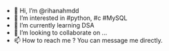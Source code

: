 - 👋 Hi, I’m @rihanahmdd
- 👀 I’m interested in #python, #c #MySQL
- 🌱 I’m currently learning DSA
- 💞️ I’m looking to collaborate on ...
- 📫 How to reach me ? You can message me directly.

<!---
rihanahmdd/rihanahmdd is a ✨ special ✨ repository because its `README.md` (this file) appears on your GitHub profile.
You can click the Preview link to take a look at your changes.
--->
